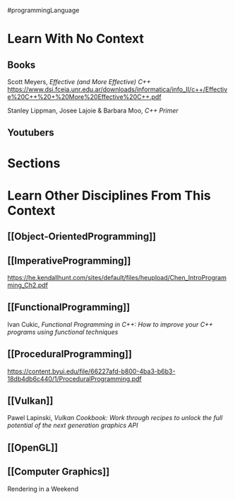 #programmingLanguage
# Learn With No Context 
## Books
Scott Meyers, *Effective (and More Effective) C++*
https://www.dsi.fceia.unr.edu.ar/downloads/informatica/info_II/c++/Effective%20C++%20+%20More%20Effective%20C++.pdf

Stanley Lippman, Josee Lajoie & Barbara Moo, *C++ Primer*

## Youtubers

# Sections

# Learn Other Disciplines From This Context

## [[Object-OrientedProgramming]]


## [[ImperativeProgramming]]
https://he.kendallhunt.com/sites/default/files/heupload/Chen_IntroProgramming_Ch2.pdf

## [[FunctionalProgramming]]
Ivan Cukic, *Functional Programming in C++: How to improve your C++ programs using functional techniques*

## [[ProceduralProgramming]]
https://content.byui.edu/file/66227afd-b800-4ba3-b6b3-18db4db6c440/1/ProceduralProgramming.pdf
## [[Vulkan]]
Pawel Lapinski, *Vulkan Cookbook: Work through recipes to unlock the full potential of the next generation graphics API*
## [[OpenGL]]
## [[Computer Graphics]]
Rendering in a Weekend
